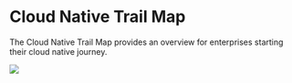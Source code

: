 Cloud Native Trail Map
===

The Cloud Native Trail Map provides an overview for enterprises starting their cloud native journey.

![](https://raw.githubusercontent.com/cncf/trailmap/master/CNCF_TrailMap_latest.png)